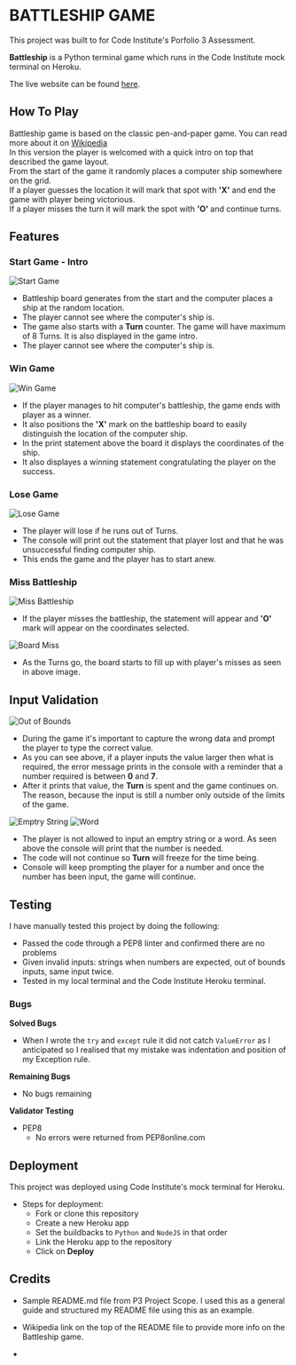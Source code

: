 # BATTLESHIP GAME

This project was built to for Code Institute's Porfolio 3 Assessment.

**Battleship** is a Python terminal game which runs in the Code Institute mock terminal on Heroku.

The live website can be found [here](link).


## How To Play

Battleship game is based on the classic pen-and-paper game. You can read more about it on [Wikipedia](https://en.wikipedia.org/wiki/Battleship_(game))  
In this version the player is welcomed with a quick intro on top that described the game layout.  
From the start of the game it randomly places a computer ship somewhere on the grid.  
If a player guesses the location it will mark that spot with **'X'** and end the game with player being victorious.  
If a player misses the turn it will mark the spot with **'O'** and continue turns.


## Features

### Start Game - Intro

![Start Game](https://github.com/anluke/battleship-game/blob/main/assets/images/readme_snips/game_start_intro.png?raw=true)

  - Battleship board generates from the start and the computer places a ship at the random location.
  - The player cannot see where the computer's ship is.
  - The game also starts with a **Turn** counter. The game will have maximum of 8 Turns. It is also displayed in the game intro.
  - The player cannot see where the computer's ship is.

### Win Game

![Win Game](https://github.com/anluke/battleship-game/blob/main/assets/images/readme_snips/win_game.png?raw=true)

 - If the player manages to hit computer's battleship, the game ends with player as a winner.
 - It also positions the **'X'** mark on the battleship board to easily distinguish the location of the computer ship.
 - In the print statement above the board it displays the coordinates of the ship. 
 - It also displayes a winning statement congratulating the player on the success.

### Lose Game

![Lose Game](https://github.com/anluke/battleship-game/blob/main/assets/images/readme_snips/lose_game.png?raw=true)

 - The player will lose if he runs out of Turns.
 - The console will print out the statement that player lost and that he was unsuccessful finding computer ship.
 - This ends the game and the player has to start anew.

 ### Miss Battleship


![Miss Battleship](https://github.com/anluke/battleship-game/blob/main/assets/images/readme_snips/battleship_miss.png?raw=true)

 - If the player misses the battleship, the statement will appear and **'O'** mark will appear on the coordinates selected.

![Board Miss](https://github.com/anluke/battleship-game/blob/main/assets/images/readme_snips/board_filling.png?raw=true)

- As the Turns go, the board starts to fill up with player's misses as seen in above image.


## Input Validation

![Out of Bounds](https://github.com/anluke/battleship-game/blob/main/assets/images/readme_snips/out_of_bounds.png?raw=true)

- During the game it's important to capture the wrong data and prompt the player to type the correct value.
- As you can see above, if a player inputs the value larger then what is required, the error message prints in the console with a reminder that a number required is between **0** and **7**.
- After it prints that value, the **Turn** is spent and the game continues on. The reason, because the input is still a number only outside of the limits of the game.


![Emptry String](https://github.com/anluke/battleship-game/blob/main/assets/images/readme_snips/empty_string.png?raw=true)  ![Word](https://github.com/anluke/battleship-game/blob/main/assets/images/readme_snips/word_error.png?raw=true)

 - The player is not allowed to input an emptry string or a word. As seen above the console will print that the number is needed.
 - The code will not continue so **Turn** will freeze for the time being.
 - Console will keep prompting the player for a number and once the number has been input, the game will continue.


## Testing

I have manually tested this project by doing the following:  

 - Passed the code through a PEP8 linter and confirmed there are no problems
 - Given invalid inputs: strings when numbers are expected, out of bounds inputs, same input twice.
 - Tested in my local terminal and the Code Institute Heroku terminal.

### Bugs

**Solved Bugs**
 - When I wrote the ```try``` and ```except``` rule it did not catch ```ValueError``` as I anticipated so I realised that my mistake was indentation and position of my Exception rule.

 **Remaining Bugs**

  - No bugs remaining


**Validator Testing**
 - PEP8
    - No errors were returned from PEP8online.com

## Deployment

This project was deployed using Code Institute's mock terminal for Heroku.

 - Steps for deployment:
     - Fork or clone this repository
     - Create a new Heroku app
     - Set the buildbacks to ```Python``` and ```NodeJS``` in that order
     - Link the Heroku app to the repository
     - Click on **Deploy**

## Credits

 - Sample README.md file from P3 Project Scope. I used this as a general guide and structured my README file using this as an example.

 - Wikipedia link on the top of the README file to provide more info on the Battleship game.

 - 